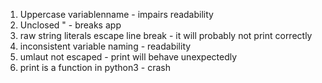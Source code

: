 1. Uppercase variablenname - impairs readability
2. Unclosed " - breaks app
3. raw string literals escape line break - it will probably not print correctly
4. inconsistent variable naming - readability
5. umlaut not escaped - print will behave unexpectedly
6. print is a function in python3 - crash
